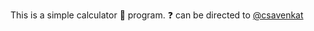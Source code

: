This is a simple calculator :abacus: program. :question: can be directed to [@csavenkat](https://github.com/csavenkat)
